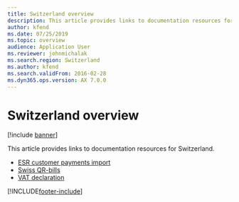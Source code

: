 ```yaml
---
title: Switzerland overview
description: This article provides links to documentation resources for Switzerland.
author: kfend
ms.date: 07/25/2019
ms.topic: overview
audience: Application User
ms.reviewer: johnmichalak
ms.search.region: Switzerland
ms.author: kfend
ms.search.validFrom: 2016-02-28
ms.dyn365.ops.version: AX 7.0.0
---
```


# Switzerland overview

[!include [banner](../../includes/banner.md)]

This article provides links to documentation resources for Switzerland. 

- [ESR customer payments import](emea-che-esr-customer-payments-import.md)
- [Swiss QR-bills](emea-che-swiss-qr-bills.md)
- [VAT declaration](emea-che-vat-declaration-switzerland.md)


[!INCLUDE[footer-include](../../../includes/footer-banner.md)]
